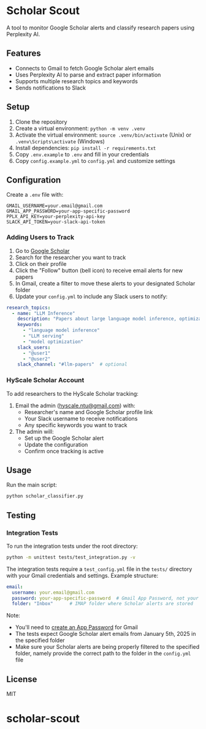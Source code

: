 # Scholar Scout

A tool to monitor Google Scholar alerts and classify research papers using Perplexity AI.

## Features
- Connects to Gmail to fetch Google Scholar alert emails
- Uses Perplexity AI to parse and extract paper information
- Supports multiple research topics and keywords
- Sends notifications to Slack

## Setup
1. Clone the repository
2. Create a virtual environment: `python -m venv .venv`
3. Activate the virtual environment: `source .venv/bin/activate` (Unix) or `.venv\Scripts\activate` (Windows)
4. Install dependencies: `pip install -r requirements.txt`
5. Copy `.env.example` to `.env` and fill in your credentials
6. Copy `config.example.yml` to `config.yml` and customize settings

## Configuration
Create a `.env` file with:
```
GMAIL_USERNAME=your.email@gmail.com
GMAIL_APP_PASSWORD=your-app-specific-password
PPLX_API_KEY=your-perplexity-api-key
SLACK_API_TOKEN=your-slack-api-token
```

### Adding Users to Track
1. Go to [Google Scholar](https://scholar.google.com/)
2. Search for the researcher you want to track
3. Click on their profile
4. Click the "Follow" button (bell icon) to receive email alerts for new papers
5. In Gmail, create a filter to move these alerts to your designated Scholar folder
6. Update your `config.yml` to include any Slack users to notify:

```yaml
research_topics:
  - name: "LLM Inference"
    description: "Papers about large language model inference, optimization, and deployment"
    keywords:
      - "language model inference"
      - "LLM serving"
      - "model optimization"
    slack_users:
      - "@user1"
      - "@user2"
    slack_channel: "#llm-papers"  # optional
```

### HyScale Scholar Account
To add researchers to the HyScale Scholar tracking:
1. Email the admin (hyscale.ntu@gmail.com) with:
   - Researcher's name and Google Scholar profile link
   - Your Slack username to receive notifications
   - Any specific keywords you want to track
2. The admin will:
   - Set up the Google Scholar alert
   - Update the configuration
   - Confirm once tracking is active

## Usage
Run the main script:
```bash
python scholar_classifier.py
```

## Testing

### Integration Tests
To run the integration tests under the root directory:
```bash
python -m unittest tests/test_integration.py -v
```

The integration tests require a `test_config.yml` file in the `tests/` directory with your Gmail credentials and settings. Example structure:

```yaml
email:
  username: your.email@gmail.com
  password: your-app-specific-password  # Gmail App Password, not your regular password
  folder: "Inbox"      # IMAP folder where Scholar alerts are stored
```

Note: 
- You'll need to [create an App Password](https://support.google.com/accounts/answer/185833) for Gmail
- The tests expect Google Scholar alert emails from January 5th, 2025 in the specified folder
- Make sure your Scholar alerts are being properly filtered to the specified folder, namely provide the correct path to the folder in the `config.yml` file

## License
MIT
# scholar-scout
